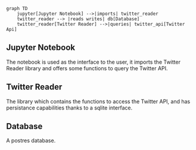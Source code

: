 ```mermaid
graph TD
    jupyter[Jupyter Notebook] -->|imports| twitter_reader
    twitter_reader --> |reads writes| db[Database]
    twitter_reader[Twitter Reader] -->|queries| twitter_api[Twitter Api]
```

## Jupyter Notebook
The notebook is used as the interface to the user, it imports the Twitter Reader library and offers some functions to query the Twitter API.

## Twitter Reader
The library which contains the functions to access the Twitter API, and has persistance capabilities thanks to a sqlite interface.

## Database
A postres database.

